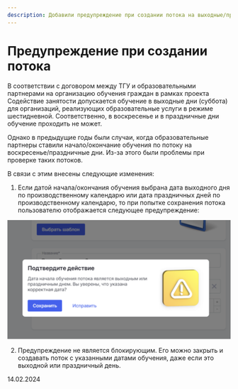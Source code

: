 ```yaml
---
description: Добавили предупреждение при создании потока на выходные/праздничные дни
---
```


# Предупреждение при создании потока

В соответствии с договором между ТГУ и образовательными партнерами на организацию обучения граждан в рамках проекта Содействие занятости допускается обучение в выходные дни (суббота) для организаций, реализующих образовательные услуги в режиме шестидневной. Соответственно, в воскресенье и в праздничные дни обучение проходить не может.

Однако в предыдущие годы были случаи, когда образовательные партнеры ставили начало/окончание обучения по потоку на воскресенье/праздничные дни. Из-за этого были проблемы при проверке таких потоков.

В связи с этим внесены следующие изменения:

1. Если датой начала/окончания обучения выбрана дата выходного дня по производственному календарю или дата праздничных дней по производственному календарю, то при попытке сохранения потока пользователю отображается следующее предупреждение:

![](<../../.gitbook/assets/image (1) (1) (1) (1) (1) (1) (1) (1) (1) (1) (1) (1) (1) (1) (1) (1) (1) (1) (1) (1) (1) (1) (1) (1) (1) (1) (1) (1) (1) (1) (1) (1) (1) (1) (1) (1) (1) (1) (1) (1) (1) (1) (1) (1) (1) (1) (1) (1) (1) (1) (1) (1).png>)

2. Предупреждение не является блокирующим. Его можно закрыть и создавать поток с указанными датами обучения, даже если это выходной или праздничный день.

14.02.2024
